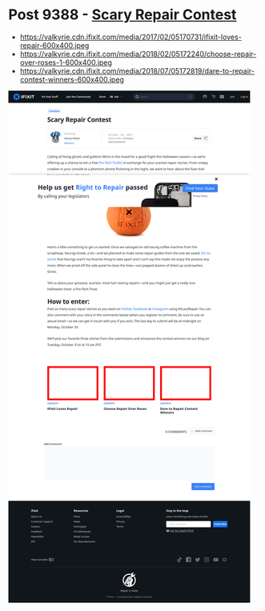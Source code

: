 # Post 9388 - [Scary Repair Contest](https://www.ifixit.com/News/9388/scary-repair-contest)

- https://valkyrie.cdn.ifixit.com/media/2017/02/05170731/ifixit-loves-repair-600x400.jpeg
- https://valkyrie.cdn.ifixit.com/media/2018/02/05172240/choose-repair-over-roses-1-600x400.jpeg
- https://valkyrie.cdn.ifixit.com/media/2018/07/05172819/dare-to-repair-contest-winners-600x400.jpeg

![screencap](screenshots/bfd3e197-57a8-4166-9cb3-9a1571b64737.png)
